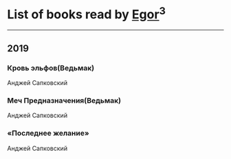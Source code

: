 # List of books read by [Egor](http://vk.com/id166766907)<sup>3</sup>
---

## 2019

### Кровь эльфов(Ведьмак)
Анджей Сапковский


### Меч Предназначения(Ведьмак)
Анджей Сапковский


### «Последнее желание»
Анджей Сапковский



